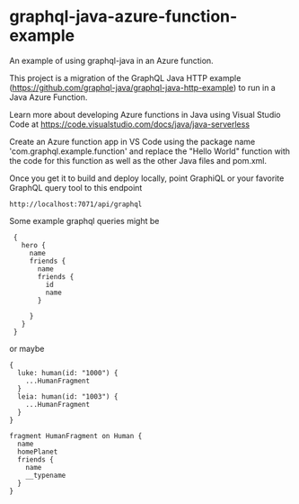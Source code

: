 # graphql-java-azure-function-example

An example of using graphql-java in an Azure function.

This project is a migration of the GraphQL Java HTTP example (https://github.com/graphql-java/graphql-java-http-example) to run in a Java Azure Function.

Learn more about developing Azure functions in Java using Visual Studio Code at https://code.visualstudio.com/docs/java/java-serverless 

Create an Azure function app in VS Code using the package name 'com.graphql.example.function' and replace the "Hello World" function with the code for this function as well as the other Java files and pom.xml. 

Once you get it to build and deploy locally, point GraphiQL or your favorite GraphQL query tool to this endpoint 

    http://localhost:7071/api/graphql    


Some example graphql queries might be

     {
       hero {
         name
         friends {
           name
           friends {
             id
             name
           }
           
         }
       }
     }


or maybe

    {
      luke: human(id: "1000") {
        ...HumanFragment
      }
      leia: human(id: "1003") {
        ...HumanFragment
      }
    }
    
    fragment HumanFragment on Human {
      name
      homePlanet
      friends {
        name
        __typename
      }
    }